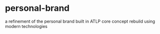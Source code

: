 # personal-brand

a refinement of the personal brand built in ATLP core concept rebuild using modern technologies
